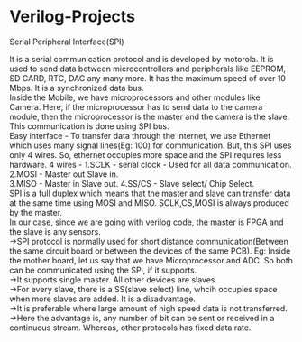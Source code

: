 # Verilog-Projects

Serial Peripheral Interface(SPI)  

It is a serial communication protocol and is developed by motorola. It is used to send data between microcontrollers and peripherals like EEPROM, SD CARD, RTC, DAC any many more. It has the maximum speed of over 10 Mbps. It is a synchronized data bus.   
Inside the Mobile, we have microprocessors and other modules like Camera. Here, if the microprocessor has to send data to the camera module, then the microprocessor is the master and the camera is the slave. This communication is done using SPI bus.  
Easy interface - To transfer data through the internet, we use Ethernet which uses many signal lines(Eg: 100) for communication. But, this SPI uses only 4 wires. So, ethernet occupies more space and the SPI requires less hardware. 
4 wires - 1.SCLK - serial clock - Used for all data communication.  
2.MOSI - Master out Slave in.  
3.MISO - Master in Slave out.
4.SS/CS - Slave select/ Chip Select.  
SPI is a full duplex which means that the master and slave can transfer data at the same time using MOSI and MISO. 
SCLK,CS,MOSI is always produced by the master.  
In our case, since we are going with verilog code, the master is FPGA and the slave is any sensors.   
->SPI protocol is normally used for short distance communication(Between the same circuit board or between the devices of the same PCB). Eg: Inside the mother board, let us say that we have Microprocessor and ADC. So both can be communicated using the SPI, if it supports.  
->It supports single master. All other devices are slaves.  
->For every slave, there is a SS(slave select) line, whcih occupies space when more slaves are added. It is a disadvantage.  
->It is preferable where large amount of high speed data is  not transferred.  
->Here the advantage is, any number of bit can be sent or received in a continuous stream. Whereas, other protocols has fixed data rate.
